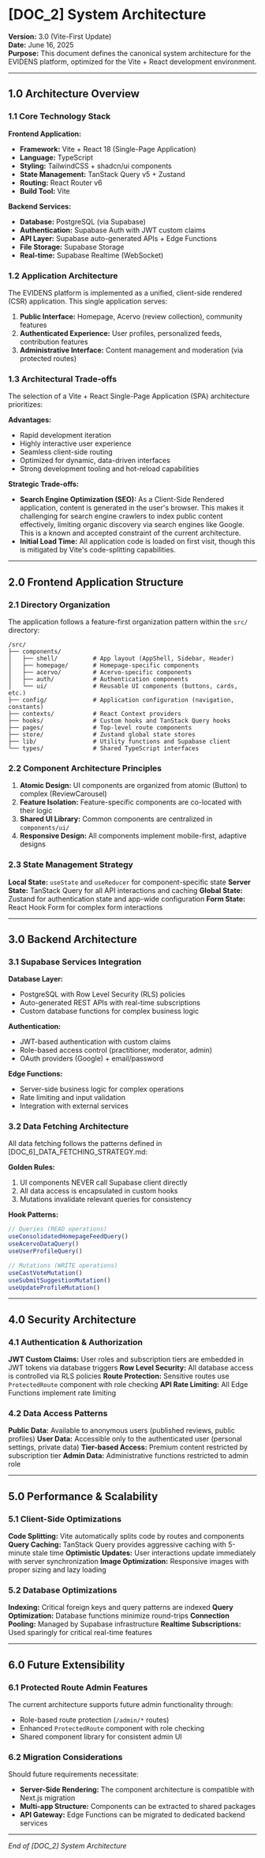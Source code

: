 
# **[DOC_2] System Architecture**

**Version:** 3.0 (Vite-First Update)  
**Date:** June 16, 2025  
**Purpose:** This document defines the canonical system architecture for the EVIDENS platform, optimized for the Vite + React development environment.

---

## **1.0 Architecture Overview**

### **1.1 Core Technology Stack**

**Frontend Application:**
- **Framework:** Vite + React 18 (Single-Page Application)
- **Language:** TypeScript
- **Styling:** TailwindCSS + shadcn/ui components
- **State Management:** TanStack Query v5 + Zustand
- **Routing:** React Router v6
- **Build Tool:** Vite

**Backend Services:**
- **Database:** PostgreSQL (via Supabase)
- **Authentication:** Supabase Auth with JWT custom claims
- **API Layer:** Supabase auto-generated APIs + Edge Functions
- **File Storage:** Supabase Storage
- **Real-time:** Supabase Realtime (WebSocket)

### **1.2 Application Architecture**

The EVIDENS platform is implemented as a unified, client-side rendered (CSR) application. This single application serves:

1. **Public Interface:** Homepage, Acervo (review collection), community features
2. **Authenticated Experience:** User profiles, personalized feeds, contribution features  
3. **Administrative Interface:** Content management and moderation (via protected routes)

### **1.3 Architectural Trade-offs**

The selection of a Vite + React Single-Page Application (SPA) architecture prioritizes:

**Advantages:**
- Rapid development iteration
- Highly interactive user experience
- Seamless client-side routing
- Optimized for dynamic, data-driven interfaces
- Strong development tooling and hot-reload capabilities

**Strategic Trade-offs:**
- **Search Engine Optimization (SEO):** As a Client-Side Rendered application, content is generated in the user's browser. This makes it challenging for search engine crawlers to index public content effectively, limiting organic discovery via search engines like Google. This is a known and accepted constraint of the current architecture.
- **Initial Load Time:** All application code is loaded on first visit, though this is mitigated by Vite's code-splitting capabilities.

---

## **2.0 Frontend Application Structure**

### **2.1 Directory Organization**

The application follows a feature-first organization pattern within the `src/` directory:

```
/src/
├── components/
│   ├── shell/          # App layout (AppShell, Sidebar, Header)
│   ├── homepage/       # Homepage-specific components
│   ├── acervo/         # Acervo-specific components
│   ├── auth/           # Authentication components
│   └── ui/             # Reusable UI components (buttons, cards, etc.)
├── config/             # Application configuration (navigation, constants)
├── contexts/           # React Context providers
├── hooks/              # Custom hooks and TanStack Query hooks
├── pages/              # Top-level route components
├── store/              # Zustand global state stores
├── lib/                # Utility functions and Supabase client
└── types/              # Shared TypeScript interfaces
```

### **2.2 Component Architecture Principles**

1. **Atomic Design:** UI components are organized from atomic (Button) to complex (ReviewCarousel)
2. **Feature Isolation:** Feature-specific components are co-located with their logic
3. **Shared UI Library:** Common components are centralized in `components/ui/`
4. **Responsive Design:** All components implement mobile-first, adaptive designs

### **2.3 State Management Strategy**

**Local State:** `useState` and `useReducer` for component-specific state
**Server State:** TanStack Query for all API interactions and caching
**Global State:** Zustand for authentication state and app-wide configuration
**Form State:** React Hook Form for complex form interactions

---

## **3.0 Backend Architecture**

### **3.1 Supabase Services Integration**

**Database Layer:**
- PostgreSQL with Row Level Security (RLS) policies
- Auto-generated REST APIs with real-time subscriptions
- Custom database functions for complex business logic

**Authentication:**
- JWT-based authentication with custom claims
- Role-based access control (practitioner, moderator, admin)
- OAuth providers (Google) + email/password

**Edge Functions:**
- Server-side business logic for complex operations
- Rate limiting and input validation
- Integration with external services

### **3.2 Data Fetching Architecture**

All data fetching follows the patterns defined in [DOC_6]_DATA_FETCHING_STRATEGY.md:

**Golden Rules:**
1. UI components NEVER call Supabase client directly
2. All data access is encapsulated in custom hooks
3. Mutations invalidate relevant queries for consistency

**Hook Patterns:**
```typescript
// Queries (READ operations)
useConsolidatedHomepageFeedQuery()
useAcervoDataQuery()
useUserProfileQuery()

// Mutations (WRITE operations)  
useCastVoteMutation()
useSubmitSuggestionMutation()
useUpdateProfileMutation()
```

---

## **4.0 Security Architecture**

### **4.1 Authentication & Authorization**

**JWT Custom Claims:** User roles and subscription tiers are embedded in JWT tokens via database triggers
**Row Level Security:** All database access is controlled via RLS policies
**Route Protection:** Sensitive routes use `ProtectedRoute` component with role checking
**API Rate Limiting:** All Edge Functions implement rate limiting

### **4.2 Data Access Patterns**

**Public Data:** Available to anonymous users (published reviews, public profiles)
**User Data:** Accessible only to the authenticated user (personal settings, private data)
**Tier-based Access:** Premium content restricted by subscription tier
**Admin Data:** Administrative functions restricted to admin role

---

## **5.0 Performance & Scalability**

### **5.1 Client-Side Optimizations**

**Code Splitting:** Vite automatically splits code by routes and components
**Query Caching:** TanStack Query provides aggressive caching with 5-minute stale time
**Optimistic Updates:** User interactions update immediately with server synchronization
**Image Optimization:** Responsive images with proper sizing and lazy loading

### **5.2 Database Optimizations**

**Indexing:** Critical foreign keys and query patterns are indexed
**Query Optimization:** Database functions minimize round-trips
**Connection Pooling:** Managed by Supabase infrastructure
**Realtime Subscriptions:** Used sparingly for critical real-time features

---

## **6.0 Future Extensibility**

### **6.1 Protected Route Admin Features**

The current architecture supports future admin functionality through:
- Role-based route protection (`/admin/*` routes)
- Enhanced `ProtectedRoute` component with role checking
- Shared component library for consistent admin UI

### **6.2 Migration Considerations**

Should future requirements necessitate:
- **Server-Side Rendering:** The component architecture is compatible with Next.js migration
- **Multi-app Structure:** Components can be extracted to shared packages
- **API Gateway:** Edge Functions can be migrated to dedicated backend services

---

*End of [DOC_2] System Architecture*
